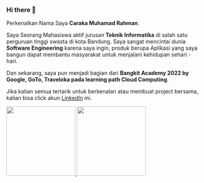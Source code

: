 ### Hi there 👋

Perkenalkan Nama Saya **Caraka Muhamad Rahman**.

Saya Seorang Mahasiswa aktif jurusan **Teknik Informatika** di salah satu perguruan tinggi swasta di kota Bandung.
Saya sangat mencintai dunia **Software Engineering** karena saya ingin, produk berupa Aplikasi yang saya bangun dapat membantu masyarakat untuk menjalani
kehidupan sehari - hari.

Dan sekarang, saya pun menjadi bagian dari **Bangkit Academy 2022 by Google, GoTo, Traveloka pada learning path Cloud Computing**.

Jika kalian semua tertarik untuk berkenalan atau membuat project bersama, kalian bisa click akun [LinkedIn](https://www.linkedin.com/in/caraka-muhamad-rahman-0504741b9/) ini. 

<p align="left">
<a href="https://github.com/CarakaMuhamadRahman">
  <img height="180em" src="https://github-readme-stats-eight-theta.vercel.app/api?username=CarakaMuhamadRahman&show_icons=true&theme=algolia&include_all_commits=true&count_private=true"/>
  <img height="180em" src="https://github-readme-stats-eight-theta.vercel.app/api/top-langs/?username=CarakaMuhamadRahman&layout=compact&langs_count=8&theme=algolia"/>
</a>
</p>
<!--
**CarakaMuhamadRahman/CarakaMuhamadRahman** is a ✨ _special_ ✨ repository because its `README.md` (this file) appears on your GitHub profile.

Here are some ideas to get you started:

- 🔭 I’m currently working on ...
- 🌱 I’m currently learning ...
- 👯 I’m looking to collaborate on ...
- 🤔 I’m looking for help with ...
- 💬 Ask me about ...
- 📫 How to reach me: ...
- 😄 Pronouns: ...
- ⚡ Fun fact: ...
-->
